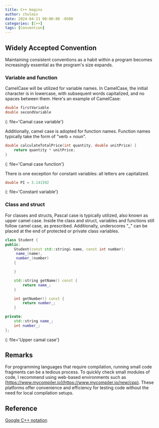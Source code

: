 ```yaml
---
title: C++ begins
author: chulmin
date: 2024-04-21 00:00:00 -0500
categories: [C++]
tags: [Convention]
---
```


## Widely Accepted Convention

Maintaining consistent conventions as a habit within a program becomes increasingly essential as the program's size expands.

### Variable and function

CamelCase will be utilized for variable names. In CamelCase, the initial character is in lowercase, with subsequent words capitalized, and no spaces between them. Here's an example of CamelCase:


```cpp
double firstVariable
double secondVariable
```
{: file='Camal case variable'}


Additionally, camel case is adopted for function names. Function names typically take the form of "verb + noun".

```cpp
double calculateTotalPrice(int quantity, double unitPrice) {
    return quantity * unitPrice;
}
```
{: file='Camal case function'}

There is one exception for constant variables: all letters are capitalized.

```cpp
double PI = 3.141592
```
{: file='Constant variable'}

### Class and struct
For classes and structs, Pascal case is typically utilized, also known as upper camel case. Inside the class and struct, variables and functions still follow camel case, as prescribed. Additionally, underscores "_" can be placed at the end of protected or private class variables.

```cpp
class Student {
public:
    Student(const std::string& name, const int number):
     name_(name), 
     number_(number)
    {

    }

    std::string getName() const {
        return name_;
    }

    int getNumber() const {
        return number_;
    }

private:
    std::string name_; 
    int number_;
};
```
{: file='Upper camal case'}

## Remarks
For programming languages that require compilation, running small code fragments can be a tedious process. To quickly check small modules of code, I recommend using web-based environments such as [https://www.mycompiler.io](https://www.mycompiler.io/new/cpp). These platforms offer convenience and efficiency for testing code without the need for local compilation setups.

## Reference
[Google C++ notation](https://google.github.io/styleguide/cppguide.html)<br>


